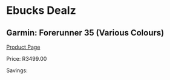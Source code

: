 
# Ebucks Dealz
## Garmin: Forerunner 35 (Various Colours)
[Product Page](https://www.ebucks.com/web/shop/productSelected.do?prodId=315546267&catId=872270976)

Price: R3499.00

Savings: 


	